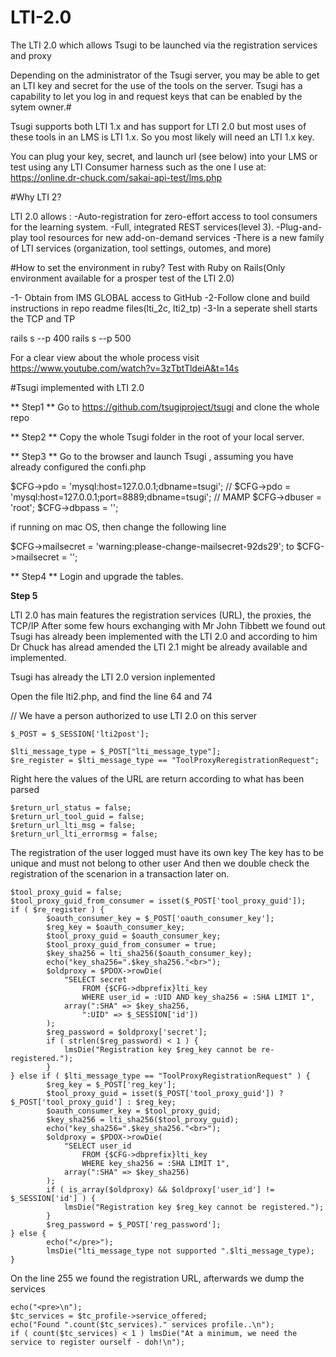 # LTI-2.0
The LTI 2.0 which allows  Tsugi  to be launched via the registration services and proxy

Depending on the administrator of the Tsugi server, you may be able to get an LTI key and secret for the use of the tools on the server. Tsugi has a capability to let you log in and request keys that can be enabled by the sytem owner.#

Tsugi supports both LTI 1.x and has support for LTI 2.0 but most uses of these tools in an LMS is LTI 1.x. So you most likely will need an LTI 1.x key.

You can plug your key, secret, and launch url (see below) into your LMS or test using any LTI Consumer harness such as the one I use at:
https://online.dr-chuck.com/sakai-api-test/lms.php


#Why LTI 2? 

LTI 2.0 allows :
-Auto-registration for zero-effort access to tool consumers for the learning system.
-Full, integrated REST services(level 3).
-Plug-and-play tool resources for new add-on-demand services
-There is a new family of LTI services (organization, tool settings, outomes, and more)


#How to set the environment in ruby?
Test with Ruby on Rails(Only environment available for a prosper test of the LTI 2.0)

-1- Obtain from IMS GLOBAL access to GitHub
-2-Follow clone and build instructions in repo readme files(lti_2c, lti2_tp)
-3-In a seperate shell starts the TCP and TP 


rails s --p 400
rails s --p 500


For a clear view about the whole process visit 
https://www.youtube.com/watch?v=3zTbtTldeiA&t=14s


#Tsugi implemented with LTI 2.0 

** Step1 **
Go to https://github.com/tsugiproject/tsugi
and clone the whole repo 

** Step2 **
Copy the whole Tsugi folder in the root of your local server.

** Step3 **
Go to the browser and launch Tsugi , assuming you have already configured the confi.php

$CFG->pdo       = 'mysql:host=127.0.0.1;dbname=tsugi';
// $CFG->pdo       = 'mysql:host=127.0.0.1;port=8889;dbname=tsugi'; // MAMP
$CFG->dbuser    = 'root';
$CFG->dbpass    = '';

if running on mac OS, then change the following line

$CFG->mailsecret = 'warning:please-change-mailsecret-92ds29'; to $CFG->mailsecret = '';

** Step4 **
Login and upgrade the tables. 

**Step 5**

LTI 2.0 has main features the registration services (URL), the proxies, the TCP/IP
After some few hours exchanging with Mr John Tibbett we found out Tsugi has already been implemented with the LTI 2.0 and according to
him Dr Chuck has alread amended the LTI 2.1 might be already available and implemented.

 
Tsugi has already the LTI 2.0 version inplemented

Open the file lti2.php, and find the line 64 and 74

// We have a person authorized to use LTI 2.0 on this server

```
$_POST = $_SESSION['lti2post'];

$lti_message_type = $_POST["lti_message_type"];
$re_register = $lti_message_type == "ToolProxyReregistrationRequest";

```


Right here the values of the URL are return according to what has been parsed
```
$return_url_status = false;
$return_url_tool_guid = false;
$return_url_lti_msg = false;
$return_url_lti_errormsg = false;

```

The registration of the user logged must have its own key 
The key has to be unique and must not belong to other user
And then we double check the registration of the scenarion in a transaction later on.

```
$tool_proxy_guid = false;
$tool_proxy_guid_from_consumer = isset($_POST['tool_proxy_guid']);
if ( $re_register ) {
        $oauth_consumer_key = $_POST['oauth_consumer_key'];
        $reg_key = $oauth_consumer_key;
        $tool_proxy_guid = $oauth_consumer_key;
        $tool_proxy_guid_from_consumer = true;
        $key_sha256 = lti_sha256($oauth_consumer_key);
        echo("key_sha256=".$key_sha256."<br>");
        $oldproxy = $PDOX->rowDie(
            "SELECT secret
                FROM {$CFG->dbprefix}lti_key
                WHERE user_id = :UID AND key_sha256 = :SHA LIMIT 1",
            array(":SHA" => $key_sha256,
                ":UID" => $_SESSION['id'])
        );
        $reg_password = $oldproxy['secret'];
        if ( strlen($reg_password) < 1 ) {
            lmsDie("Registration key $reg_key cannot be re-registered.");
        }
} else if ( $lti_message_type == "ToolProxyRegistrationRequest" ) {
        $reg_key = $_POST['reg_key'];
        $tool_proxy_guid = isset($_POST['tool_proxy_guid']) ? $_POST['tool_proxy_guid'] : $reg_key;
        $oauth_consumer_key = $tool_proxy_guid;
        $key_sha256 = lti_sha256($tool_proxy_guid);
        echo("key_sha256=".$key_sha256."<br>");
        $oldproxy = $PDOX->rowDie(
            "SELECT user_id
                FROM {$CFG->dbprefix}lti_key
                WHERE key_sha256 = :SHA LIMIT 1",
            array(":SHA" => $key_sha256)
        );
        if ( is_array($oldproxy) && $oldproxy['user_id'] != $_SESSION['id'] ) {
            lmsDie("Registration key $reg_key cannot be registered.");
        }
        $reg_password = $_POST['reg_password'];
} else {
        echo("</pre>");
        lmsDie("lti_message_type not supported ".$lti_message_type);
}

```

On the line 255 we found the registration URL, afterwards we dump the services 


```
echo("<pre>\n");
$tc_services = $tc_profile->service_offered;
echo("Found ".count($tc_services)." services profile..\n");
if ( count($tc_services) < 1 ) lmsDie("At a minimum, we need the service to register ourself - doh!\n");


```





